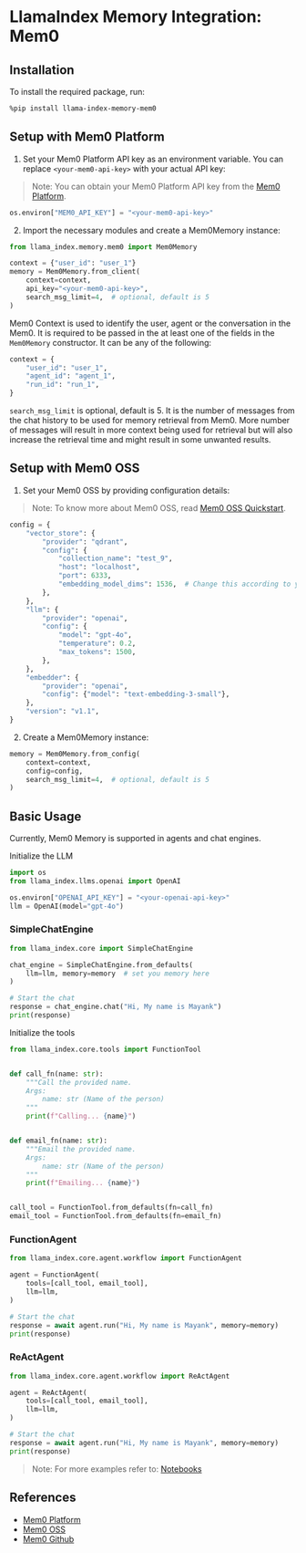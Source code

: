 # LlamaIndex Memory Integration: Mem0

## Installation

To install the required package, run:

```bash
%pip install llama-index-memory-mem0
```

## Setup with Mem0 Platform

1. Set your Mem0 Platform API key as an environment variable. You can replace `<your-mem0-api-key>` with your actual API key:

> Note: You can obtain your Mem0 Platform API key from the [Mem0 Platform](https://app.mem0.ai/login).

```python
os.environ["MEM0_API_KEY"] = "<your-mem0-api-key>"
```

2. Import the necessary modules and create a Mem0Memory instance:

```python
from llama_index.memory.mem0 import Mem0Memory

context = {"user_id": "user_1"}
memory = Mem0Memory.from_client(
    context=context,
    api_key="<your-mem0-api-key>",
    search_msg_limit=4,  # optional, default is 5
)
```

Mem0 Context is used to identify the user, agent or the conversation in the Mem0. It is required to be passed in the at least one of the fields in the `Mem0Memory` constructor. It can be any of the following:

```python
context = {
    "user_id": "user_1",
    "agent_id": "agent_1",
    "run_id": "run_1",
}
```

`search_msg_limit` is optional, default is 5. It is the number of messages from the chat history to be used for memory retrieval from Mem0. More number of messages will result in more context being used for retrieval but will also increase the retrieval time and might result in some unwanted results.

## Setup with Mem0 OSS

1. Set your Mem0 OSS by providing configuration details:

> Note: To know more about Mem0 OSS, read [Mem0 OSS Quickstart](https://docs.mem0.ai/open-source/quickstart).

```python
config = {
    "vector_store": {
        "provider": "qdrant",
        "config": {
            "collection_name": "test_9",
            "host": "localhost",
            "port": 6333,
            "embedding_model_dims": 1536,  # Change this according to your local model's dimensions
        },
    },
    "llm": {
        "provider": "openai",
        "config": {
            "model": "gpt-4o",
            "temperature": 0.2,
            "max_tokens": 1500,
        },
    },
    "embedder": {
        "provider": "openai",
        "config": {"model": "text-embedding-3-small"},
    },
    "version": "v1.1",
}
```

2. Create a Mem0Memory instance:

```python
memory = Mem0Memory.from_config(
    context=context,
    config=config,
    search_msg_limit=4,  # optional, default is 5
)
```

## Basic Usage

Currently, Mem0 Memory is supported in agents and chat engines.

Initialize the LLM

```python
import os
from llama_index.llms.openai import OpenAI

os.environ["OPENAI_API_KEY"] = "<your-openai-api-key>"
llm = OpenAI(model="gpt-4o")
```

### SimpleChatEngine

```python
from llama_index.core import SimpleChatEngine

chat_engine = SimpleChatEngine.from_defaults(
    llm=llm, memory=memory  # set you memory here
)

# Start the chat
response = chat_engine.chat("Hi, My name is Mayank")
print(response)
```

Initialize the tools

```python
from llama_index.core.tools import FunctionTool


def call_fn(name: str):
    """Call the provided name.
    Args:
        name: str (Name of the person)
    """
    print(f"Calling... {name}")


def email_fn(name: str):
    """Email the provided name.
    Args:
        name: str (Name of the person)
    """
    print(f"Emailing... {name}")


call_tool = FunctionTool.from_defaults(fn=call_fn)
email_tool = FunctionTool.from_defaults(fn=email_fn)
```

### FunctionAgent

```python
from llama_index.core.agent.workflow import FunctionAgent

agent = FunctionAgent(
    tools=[call_tool, email_tool],
    llm=llm,
)

# Start the chat
response = await agent.run("Hi, My name is Mayank", memory=memory)
print(response)
```

### ReActAgent

```python
from llama_index.core.agent.workflow import ReActAgent

agent = ReActAgent(
    tools=[call_tool, email_tool],
    llm=llm,
)

# Start the chat
response = await agent.run("Hi, My name is Mayank", memory=memory)
print(response)
```

> Note: For more examples refer to: [Notebooks](https://github.com/run-llama/llama_index/tree/main/docs/examples/memory)

## References

- [Mem0 Platform](https://app.mem0.ai/login)
- [Mem0 OSS](https://docs.mem0.ai/open-source/quickstart)
- [Mem0 Github](https://github.com/mem0ai/mem0)
